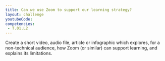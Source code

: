 ```yaml
---
title: Can we use Zoom to support our learning strategy?
layout: challenge
youtubeCode: 
competencies:
 - T.01.L2
---
```

Create a short video, audio file, article or infographic which explores, for a non-technical audience, how Zoom (or similar) can support learning, and explains its limitations.